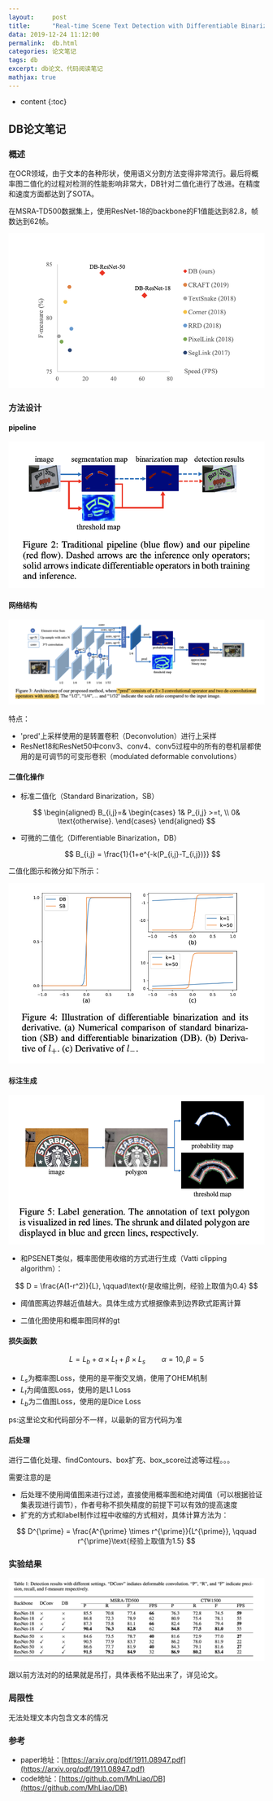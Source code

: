 ```yaml
---
layout:     post
title:      "Real-time Scene Text Detection with Differentiable Binarization（DB）论文笔记"
data: 2019-12-24 11:12:00
permalink:  db.html
categories: 论文笔记
tags: db
excerpt: db论文、代码阅读笔记
mathjax: true
---
```


* content
{:toc}

## DB论文笔记
### 概述
在OCR领域，由于文本的各种形状，使用语义分割方法变得非常流行。最后将概率图二值化的过程对检测的性能影响非常大，DB针对二值化进行了改进。在精度和速度方面都达到了SOTA。

在MSRA-TD500数据集上，使用ResNet-18的backbone的F1值能达到82.8，帧数达到62帧。

![db](/img/db/DB.png)

### 方法设计
#### pipeline
![pipeline](/img/db/pipeline.png)

#### 网络结构
![architecture](/img/db/architecture.png)

特点：
* 'pred'上采样使用的是转置卷积（Deconvolution）进行上采样
* ResNet18和ResNet50中conv3、conv4、conv5过程中的所有的卷机层都使用的是可调节的可变形卷积（modulated deformable convolutions）

#### 二值化操作
* 标准二值化（Standard Binarization，SB）
   
$$
\begin{aligned}
B_{i,j}=& \begin{cases}
     1& P_{i,j} >=t, \\
     0& \text{otherwise}.
 \end{cases} 
\end{aligned}
$$

* 可微的二值化（Differentiable Binarization，DB）
  
  $$
  B_{i,j} = \frac{1}{1+e^{-k(P_{i,j}-T_{i,j})}}
  $$

二值化图示和微分如下所示：

![binarizaiton](/img/db/binarization.png)

#### 标注生成

![label](/img/db/label.png)

* 和PSENET类似，概率图使用收缩的方式进行生成（Vatti clipping algorithm）：

$$
  D = \frac{A(1-r^2)}{L}, \qquad\text{r是收缩比例，经验上取值为0.4}
$$

* 阈值图离边界越近值越大。具体生成方式根据像素到边界欧式距离计算

* 二值化图使用和概率图同样的gt

#### 损失函数

$$
 L = L_b+\alpha \times L_t + \beta \times L_s \qquad \alpha=10,\beta=5
$$

* $L_s$为概率图Loss，使用的是平衡交叉熵，使用了OHEM机制
* $L_t$为阈值图Loss，使用的是L1 Loss
* $L_b$为二值图Loss，使用的是Dice Loss

ps:这里论文和代码部分不一样，以最新的官方代码为准

#### 后处理
进行二值化处理、findContours、box扩充、box_score过滤等过程。。。

需要注意的是
* 后处理不使用阈值图来进行过滤，直接使用概率图和绝对阈值（可以根据验证集表现进行调节），作者号称不损失精度的前提下可以有效的提高速度
* 扩充的方式和label制作过程中收缩的方式相对，具体计算方法为：

$$
D^{\prime} = \frac{A^{\prime} \times r^{\prime}}{L^{\prime}}, \qquad r^{\prime}\text{经验上取值为1.5}
$$
  
### 实验结果

![result](/img/db/result.png)

跟以前方法对的的结果就是吊打，具体表格不贴出来了，详见论文。

### 局限性
无法处理文本内包含文本的情况

### 参考
* paper地址：[https://arxiv.org/pdf/1911.08947.pdf](https://arxiv.org/pdf/1911.08947.pdf)
* code地址：[https://github.com/MhLiao/DB](https://github.com/MhLiao/DB)
